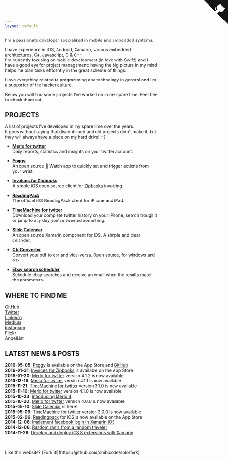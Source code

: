 ```yaml
---
layout: default
---
```


I'm a passionate developer specialized in mobile and embedded systems.  
 
I have experience in iOS, Android, Xamarin, various embedded architectures, C#, Javascript, C & C++.  
I'm currently focusing on mobile development (in love with Swift!) and I have a good eye for project management: having the big picture in my mind helps me plan tasks efficently in the great scheme of things.  

I love everything related to programming and technology in general and I'm a supporter of the [hacker culture](https://en.wikipedia.org/wiki/Hacker_culture). 

Below you will find some projects I've worked on in my spare time. Feel free to check them out.    
     
## PROJECTS 
A list of projects I've developed in my spare time over the years.  
It goes without saying that discontinued and old projects didn't make it, but they will always have a place on my hard drive! :-)

* **[Merlo for twitter](http://www.merloapp.com)**  
Daily reports, statistics and insights on your twitter account.   

* **[Poggy](https://github.com/xeo-it/poggy)**  
An open source  Watch app to quickly set and trigger actions from your wrist.  

* **[Invoices for Zipbooks](https://github.com/xeo-it/zipbooks-invoices-swift)**  
A simple iOS open source client for [Zipbooks](http://www.zipbooks.com) invoicing.  

* **[ReadingPack](http://www.readingpack.com/ios)**  
The official iOS ReadingPack client for iPhone and iPad.  

* **[TimeMachine for twitter](https://itunes.apple.com/us/app/tweet-time-machine-2/id832124891?ls=1&mt=8)**  
Download your complete twitter history on your iPhone, search trough it or jump to any day you've tweeted something.  

* **[Slide Calendar](https://github.com/xeo-it/slide-calendar)**  
An open source Xamarin component for iOS. A simple and clear calendar.  

* **[CbrConverter](https://github.com/xeo-it/cbr-converter)**  
Convert your pdf to cbr and vice-versa. Open source, for windows and osx.  

* **[Ebay search scheduler](http://www.frapps.net/ebay-search-scheduler/)**  
Schedule ebay searches and receive an email when the results match the parameters.  

## WHERE TO FIND ME
[GitHub](https://github.com/xeo-it)  
[Twitter](http://www.twitter.com/xeo_it)  
[Linkedin](https://www.linkedin.com/in/francescopretelli)  
[Medium](https://medium.com/@xeo_it)  
[Instagram](https://www.instagram.com/xeo_it/)  
[Flickr](https://www.flickr.com/photos/francesco-pretelli/)  
[AngelList](https://angel.co/francesco-pretelli)  

## LATEST NEWS & POSTS   
**2016-05-05**: [Poggy](https://itunes.apple.com/us/app/poggy-text-quickly/id1109936777?ls=1&mt=8) is available on the App Store and [GitHub](https://github.com/xeo-it/poggy)  
**2016-01-31**: [Invoices for Zipbooks](https://itunes.apple.com/us/app/invoices-for-zipbooks/id1078032966?ls=1&mt=8) is available on the App Store  
**2016-01-20**: [Merlo for twitter](http://www.merloapp.com) version 4.1.2 is now available  
**2015-12-18**: [Merlo for twitter](http://www.merloapp.com) version 4.1.1 is now available   
**2015-11-21**: [TimeMachine for twitter](https://itunes.apple.com/us/app/tweet-time-machine-2/id832124891?ls=1&mt=8) version 3.1.0 is now available   
**2015-11-10**: [Merlo for twitter](http://www.merloapp.com) version 4.1.0 is now available  
**2015-10-23**: [Introducing Merlo 4](https://medium.com/@xeo_it/introducing-merlo-4-ee492e4f089#.6t8jr192a)   
**2015-10-20**: [Merlo for twitter](http://www.merloapp.com) version 4.0.0 is now available  
**2015-05-10**: [Slide Calendar](https://github.com/xeo-it/slide-calendar) is here!  
**2015-05-09**: [TimeMachine for twitter](https://itunes.apple.com/us/app/tweet-time-machine-2/id832124891?ls=1&mt=8) version 3.0.0 is now available    
**2015-02-06**: [Readingpack](https://www.readingpack.com/ios) for iOS is now available on the App Store  
**2014-12-06**: [Implement facebook login in Xamarin iOS](http://www.frapps.net/implement-facebook-login-in-xamarin-ios/)  
**2014-12-06**: [Random rants from a random traveler](https://medium.com/@xeo_it/random-rants-from-a-random-traveller-572a477bfcd7#.a1ihnrmr1)  
**2014-11-29**: [Develop and deploy iOS 8 extensions with Xamarin](https://medium.com/@xeo_it/develop-and-deploy-ios8-extensions-with-xamarin-walkthrough-1b059a03e861#.a17c8how2)   

<br>
<br>
Like this website? [Fork it!](https://github.com/chibicode/solo/fork)

<a href="https://github.com/xeo-it" class="github-corner"><svg width="80" height="80" viewBox="0 0 250 250" style="fill:#151513; color:#fff; position: absolute; top: 0; border: 0; right: 0;"><path d="M0,0 L115,115 L130,115 L142,142 L250,250 L250,0 Z"></path><path d="M128.3,109.0 C113.8,99.7 119.0,89.6 119.0,89.6 C122.0,82.7 120.5,78.6 120.5,78.6 C119.2,72.0 123.4,76.3 123.4,76.3 C127.3,80.9 125.5,87.3 125.5,87.3 C122.9,97.6 130.6,101.9 134.4,103.2" fill="currentColor" style="transform-origin: 130px 106px;" class="octo-arm"></path><path d="M115.0,115.0 C114.9,115.1 118.7,116.5 119.8,115.4 L133.7,101.6 C136.9,99.2 139.9,98.4 142.2,98.6 C133.8,88.0 127.5,74.4 143.8,58.0 C148.5,53.4 154.0,51.2 159.7,51.0 C160.3,49.4 163.2,43.6 171.4,40.1 C171.4,40.1 176.1,42.5 178.8,56.2 C183.1,58.6 187.2,61.8 190.9,65.4 C194.5,69.0 197.7,73.2 200.1,77.6 C213.8,80.2 216.3,84.9 216.3,84.9 C212.7,93.1 206.9,96.0 205.4,96.6 C205.1,102.4 203.0,107.8 198.3,112.5 C181.9,128.9 168.3,122.5 157.7,114.1 C157.9,116.9 156.7,120.9 152.7,124.9 L141.0,136.5 C139.8,137.7 141.6,141.9 141.8,141.8 Z" fill="currentColor" class="octo-body"></path></svg></a><style>.github-corner:hover .octo-arm{animation:octocat-wave 560ms ease-in-out}@keyframes octocat-wave{0%,100%{transform:rotate(0)}20%,60%{transform:rotate(-25deg)}40%,80%{transform:rotate(10deg)}}@media (max-width:500px){.github-corner:hover .octo-arm{animation:none}.github-corner .octo-arm{animation:octocat-wave 560ms ease-in-out}}</style>
